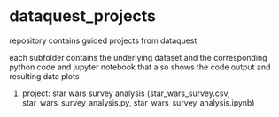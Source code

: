 # dataquest_projects

repository contains guided projects from dataquest

each subfolder contains the underlying dataset and the corresponding python code and jupyter notebook that also shows the code output and resulting data plots

1. project: star wars survey analysis (star_wars_survey.csv, star_wars_survey_analysis.py, star_wars_survey_analysis.ipynb)
